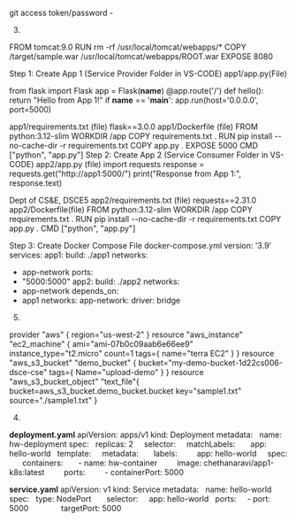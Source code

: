 <role rolename="manager-gui">
<role rolename="admin-gui">
<user username="tomcat" password="tomcat" roles="manager-gui,admin-gui,managaer-script,manager-jmx,manager status"/>

git access token/password -  
   

3.
FROM tomcat:9.0
RUN rm -rf /usr/local/tomcat/webapps/*
COPY /target/sample.war /usr/local/tomcat/webapps/ROOT.war
EXPOSE 8080

Step 1: Create App 1 (Service Provider Folder in VS-CODE)
app1/app.py(File)

from flask import Flask
app = Flask(__name__)
@app.route(&#39;/&#39;)
def hello():
return &quot;Hello from App 1!&quot;
if __name__ == &#39;__main__&#39;:
app.run(host=&#39;0.0.0.0&#39;, port=5000)

app1/requirements.txt (file)
flask==3.0.0
app1/Dockerfile (file)
FROM python:3.12-slim
WORKDIR /app
COPY requirements.txt .
RUN pip install --no-cache-dir -r requirements.txt
COPY app.py .
EXPOSE 5000
CMD [&quot;python&quot;, &quot;app.py&quot;]
Step 2: Create App 2 (Service Consumer Folder in VS-CODE)
app2/app.py (file)
import requests
response = requests.get(&quot;http://app1:5000/&quot;)
print(&quot;Response from App 1:&quot;, response.text)

Dept of CS&amp;E, DSCE5
app2/requirements.txt (file)
requests==2.31.0
app2/Dockerfile(file)
FROM python:3.12-slim
WORKDIR /app
COPY requirements.txt .
RUN pip install --no-cache-dir -r requirements.txt
COPY app.py .
CMD [&quot;python&quot;, &quot;app.py&quot;]

Step 3: Create Docker Compose File
docker-compose.yml
version: &#39;3.9&#39;
services:
app1:
build: ./app1
networks:
- app-network
ports:
- &quot;5000:5000&quot;
app2:
build: ./app2
networks:
- app-network
depends_on:
- app1
networks:
app-network:
driver: bridge




5.
provider "aws" {
    region="us-west-2"
}
resource "aws_instance" "ec2_machine" {
    ami="ami-07b0c09aab6e66ee9"
    instance_type="t2.micro"
    count=1
    tags={
        name="terra EC2"
    }
}
resource "aws_s3_bucket" "demo_bucket" {
    bucket="my-demo-bucket-1d22cs006-dsce-cse"
    tags={
        Name="upload-demo"
    }
}
resource "aws_s3_bucket_object" "text_file"{
    bucket=aws_s3_bucket.demo_bucket.bucket
    key="sample1.txt"
    source="./sample1.txt"
}


4.
**deployment.yaml**
apiVersion: apps/v1
kind: Deployment
metadata:
  name: hw-deployment
spec:
  replicas: 2  
  selector:
    matchLabels:
      app: hello-world
  template:
    metadata:
      labels:
        app: hello-world
    spec:
      containers:
      - name: hw-container
        image: chethanaravi/app1-k8s:latest
        ports:
        - containerPort: 5000

  **service.yaml**
  apiVersion: v1
kind: Service
metadata:
  name: hello-world
spec:
  type: NodePort    
  selector:
    app: hello-world
  ports:
    - port: 5000        
      targetPort: 5000
